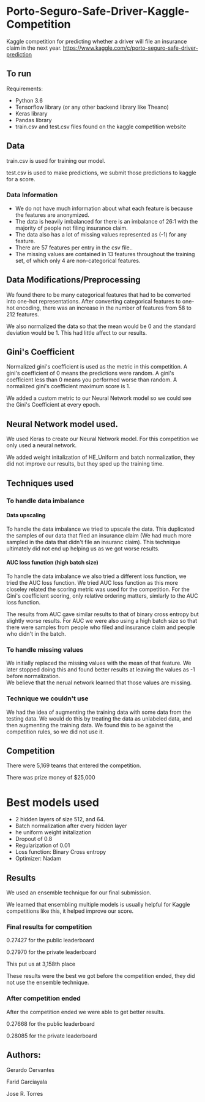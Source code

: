 # Porto-Seguro-Safe-Driver-Kaggle-Competition
Kaggle competition for predicting whether a driver will file an insurance claim in the next year.
https://www.kaggle.com/c/porto-seguro-safe-driver-prediction

## To run

Requirements:
* Python 3.6
* Tensorflow library (or any other backend library like Theano)
* Keras library
* Pandas library
* train.csv and test.csv files found on the kaggle competition website


## Data
train.csv is used for training our model.

test.csv is used to make predictions, we submit those predictions to kaggle for a score.

### Data Information

* We do not have much information about what each feature is because the features are anonymized.
* The data is heavily imbalanced for there is an imbalance of 26:1 with the majority of people not filing insurance claim.
* The data also has a lot of missing values represented as (-1) for any feature.
* There are 57 features per entry in the csv file..
* The missing values are contained in 13 features throughout the training set, of which only 4 are non-categorical features.

## Data Modifications/Preprocessing
We found there to be many categorical features that had to be converted into one-hot representations.  After converting categorical features to one-hot encoding, there was an increase in the number of features from 58 to 212 features.

We also normalized the data so that the mean would be 0 and the standard deviation would be 1.  This had little affect to our results.

## Gini's Coefficient
Normalized gini's coefficient is used as the metric in this competition.
A gini's coefficient of 0 means the predictions were random.
A gini's coefficient less than 0 means you performed worse than random.
A normalized gini's coefficient maximum score is 1.

We added a custom metric to our Neural Network model so we could see the Gini's Coefficient at every epoch.

## Neural Network model used.
We used Keras to create our Neural Network model.  For this competition we only used a neural network.

We added weight initalization of HE_Uniform and batch normalization, they did not improve our results, but they sped up the training time.

## Techniques used

### To handle data imbalance

#### Data upscaling

To handle the data imbalance we tried to upscale the data.  This duplicated the samples of our data that filed an insurance claim (We had much more sampled in the data that didn't file an insuranc claim).
This technique ultimately did not end up helping us as we got worse results.

#### AUC loss function (high batch size)

To handle the data imbalance we also tried a different loss function, we tried the AUC loss function.  We tried AUC loss function as this more closeley related the scoring metric was used for the competition.
For the Gini's coefficient scoring, only relative ordering matters, simlarly to the AUC loss function.

The results from AUC gave similar results to that of binary cross entropy but slightly worse results.  For AUC we were also using a high batch size so that there were samples from people who filed and insurance claim and people who didn't in the batch.


### To handle missing values

We initially replaced the missing values with the mean of that feature.  We later stopped doing this and found better results at leaving the values as -1 before normalization.  
We believe that the nerual network learned that those values are missing.


### Technique we couldn't use

We had the idea of augmenting the training data with some data from the testing data.  We would do this by treating the data as unlabeled data, and then augmenting the training data.
We found this to be against the competition rules, so we did not use it.

## Competition
There were 5,169 teams that entered the competition.

There was prize money of $25,000

# Best models used
* 2 hidden layers of size 512, and 64.
* Batch normalization after every hidden layer
* he uniform weight initalization
* Dropout of 0.8
* Regularization of 0.01
* Loss function: Binary Cross entropy
* Optimizer: Nadam


## Results
We used an ensemble technique for our final submission.

We learned that ensembling multiple models is usually helpful for Kaggle competitions like this, it helped improve our score.

### Final results for competition

0.27427 for the public leaderboard

0.27970 for the private leaderboard

This put us at 3,158th place

These results were the best we got before the competition ended, they did not use the ensemble technique.

### After competition ended

After the competition ended we were able to get better results.

0.27668 for the public leaderboard

0.28085 for the private leaderboard


## Authors:
Gerardo Cervantes

Farid Garciayala

Jose R. Torres

